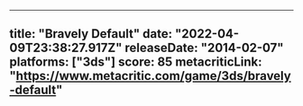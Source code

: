 
---
title: "Bravely Default"
date: "2022-04-09T23:38:27.917Z"
releaseDate: "2014-02-07"
platforms: ["3ds"]
score: 85
metacriticLink: "https://www.metacritic.com/game/3ds/bravely-default"
---
